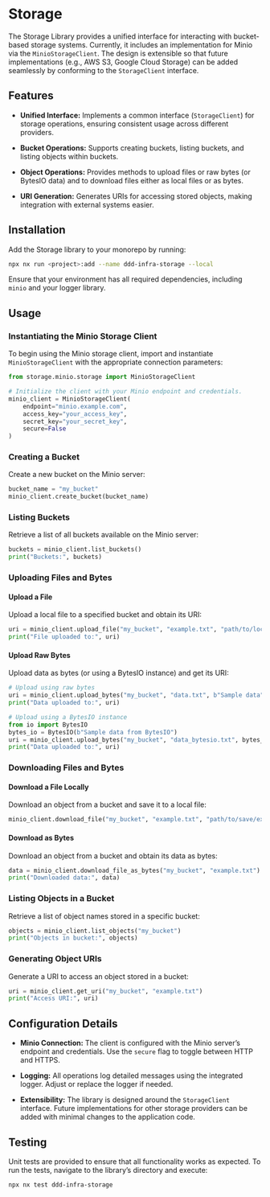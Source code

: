 # Storage

The Storage Library provides a unified interface for interacting with bucket-based storage systems. Currently, it includes an implementation for Minio via the `MinioStorageClient`. The design is extensible so that future implementations (e.g., AWS S3, Google Cloud Storage) can be added seamlessly by conforming to the `StorageClient` interface.

## Features

- **Unified Interface:**
  Implements a common interface (`StorageClient`) for storage operations, ensuring consistent usage across different providers.
- **Bucket Operations:**
  Supports creating buckets, listing buckets, and listing objects within buckets.

- **Object Operations:**
  Provides methods to upload files or raw bytes (or BytesIO data) and to download files either as local files or as bytes.

- **URI Generation:**
  Generates URIs for accessing stored objects, making integration with external systems easier.

## Installation

Add the Storage library to your monorepo by running:

```bash
npx nx run <project>:add --name ddd-infra-storage --local
```

Ensure that your environment has all required dependencies, including `minio` and your logger library.

## Usage

### Instantiating the Minio Storage Client

To begin using the Minio storage client, import and instantiate `MinioStorageClient` with the appropriate connection parameters:

```python
from storage.minio.storage import MinioStorageClient

# Initialize the client with your Minio endpoint and credentials.
minio_client = MinioStorageClient(
    endpoint="minio.example.com",
    access_key="your_access_key",
    secret_key="your_secret_key",
    secure=False
)
```

### Creating a Bucket

Create a new bucket on the Minio server:

```python
bucket_name = "my_bucket"
minio_client.create_bucket(bucket_name)
```

### Listing Buckets

Retrieve a list of all buckets available on the Minio server:

```python
buckets = minio_client.list_buckets()
print("Buckets:", buckets)
```

### Uploading Files and Bytes

#### Upload a File

Upload a local file to a specified bucket and obtain its URI:

```python
uri = minio_client.upload_file("my_bucket", "example.txt", "path/to/local/file.txt")
print("File uploaded to:", uri)
```

#### Upload Raw Bytes

Upload data as bytes (or using a BytesIO instance) and get its URI:

```python
# Upload using raw bytes
uri = minio_client.upload_bytes("my_bucket", "data.txt", b"Sample data")
print("Data uploaded to:", uri)

# Upload using a BytesIO instance
from io import BytesIO
bytes_io = BytesIO(b"Sample data from BytesIO")
uri = minio_client.upload_bytes("my_bucket", "data_bytesio.txt", bytes_io)
print("Data uploaded to:", uri)
```

### Downloading Files and Bytes

#### Download a File Locally

Download an object from a bucket and save it to a local file:

```python
minio_client.download_file("my_bucket", "example.txt", "path/to/save/example.txt")
```

#### Download as Bytes

Download an object from a bucket and obtain its data as bytes:

```python
data = minio_client.download_file_as_bytes("my_bucket", "example.txt")
print("Downloaded data:", data)
```

### Listing Objects in a Bucket

Retrieve a list of object names stored in a specific bucket:

```python
objects = minio_client.list_objects("my_bucket")
print("Objects in bucket:", objects)
```

### Generating Object URIs

Generate a URI to access an object stored in a bucket:

```python
uri = minio_client.get_uri("my_bucket", "example.txt")
print("Access URI:", uri)
```

## Configuration Details

- **Minio Connection:**
  The client is configured with the Minio server’s endpoint and credentials. Use the `secure` flag to toggle between HTTP and HTTPS.

- **Logging:**
  All operations log detailed messages using the integrated logger. Adjust or replace the logger if needed.

- **Extensibility:**
  The library is designed around the `StorageClient` interface. Future implementations for other storage providers can be added with minimal changes to the application code.

## Testing

Unit tests are provided to ensure that all functionality works as expected. To run the tests, navigate to the library’s directory and execute:

```bash
npx nx test ddd-infra-storage
```
